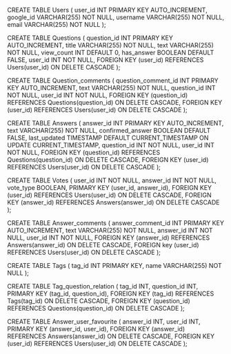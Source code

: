CREATE TABLE Users (
    user_id INT PRIMARY KEY AUTO_INCREMENT,
    google_id VARCHAR(255) NOT NULL,
    username VARCHAR(255) NOT NULL,
    email VARCHAR(255) NOT NULL
);

CREATE TABLE Questions (
    question_id INT PRIMARY KEY AUTO_INCREMENT,
    title VARCHAR(255) NOT NULL,
    text VARCHAR(255) NOT NULL,
    view_count INT DEFAULT 0,
    has_answer BOOLEAN DEFAULT FALSE,
    user_id INT NOT NULL,
    FOREIGN KEY (user_id) REFERENCES Users(user_id) ON DELETE CASCADE
); 

CREATE TABLE Question_comments (
    question_comment_id INT PRIMARY KEY AUTO_INCREMENT,
    text VARCHAR(255) NOT NULL,
    question_id INT NOT NULL,
    user_id INT NOT NULL,
    FOREIGN KEY (question_id) REFERENCES Questions(question_id) ON DELETE CASCADE,
    FOREIGN KEY (user_id) REFERENCES Users(user_id) ON DELETE CASCADE
);

CREATE TABLE Answers (
    answer_id INT PRIMARY KEY AUTO_INCREMENT,
    text VARCHAR(255) NOT NULL,
    confirmed_answer BOOLEAN DEFAULT FALSE,
    last_updated TIMESTAMP DEFAULT CURRENT_TIMESTAMP ON UPDATE CURRENT_TIMESTAMP,
    question_id INT NOT NULL,
    user_id INT NOT NULL,
    FOREIGN KEY (question_id) REFERENCES Questions(question_id) ON DELETE CASCADE,
    FOREIGN KEY (user_id) REFERENCES Users(user_id) ON DELETE CASCADE
);

CREATE TABLE Votes (
    user_id INT NOT NULL,
    answer_id INT NOT NULL,
    vote_type BOOLEAN,
    PRIMARY KEY (user_id, answer_id),
    FOREIGN KEY (user_id) REFERENCES Users(user_id) ON DELETE CASCADE,
    FOREIGN KEY (answer_id) REFERENCES Answers(answer_id) ON DELETE CASCADE
);

CREATE TABLE Answer_comments (
    answer_comment_id INT PRIMARY KEY AUTO_INCREMENT,
    text VARCHAR(255) NOT NULL,
    answer_id INT NOT NULL,
    user_id INT NOT NULL,
    FOREIGN KEY (answer_id) REFERENCES Answers(answer_id) ON DELETE CASCADE,
    FOREIGN key (user_id) REFERENCES Users(user_id) ON DELETE CASCADE
);

CREATE TABLE Tags (
    tag_id INT PRIMARY KEY,
    name VARCHAR(255) NOT NULL
);

CREATE TABLE Tag_question_relation (
    tag_id INT,
    question_id INT,
    PRIMARY KEY (tag_id, question_id),
    FOREIGN KEY (tag_id) REFERENCES Tags(tag_id) ON DELETE CASCADE,
    FOREIGN KEY (question_id) REFERENCES Questions(question_id) ON DELETE CASCADE
);

CREATE TABLE Answer_user_favourite (
    answer_id INT,
    user_id INT,
    PRIMARY KEY (answer_id, user_id),
    FOREIGN KEY (answer_id) REFERENCES Answers(answer_id) ON DELETE CASCADE,
    FOREIGN KEY (user_id) REFERENCES Users(user_id) ON DELETE CASCADE
);
